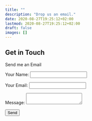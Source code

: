 ```yaml
---
title: ""
description: "Drop us an email."
date: 2020-08-27T19:25:12+02:00
lastmod: 2020-08-27T19:25:12+02:00
draft: false
images: []
---
```


<section class="section container-fluid mt-n3 pb-3">
  <div class="row justify-content-center">
    <div class="col-lg-12 text-center">
      <h1 class="mt-0">Get in Touch</h1>
    </div>
    <div class="col-lg-9 col-xl-8 text-center">
        <p class="meta">Send me an Email</p>
    </div>
  </div>
</section>


<form name="contact" method="POST" data-netlify="true">
  <p>
    <label>Your Name: <input type="text" name="name" /></label>   
  </p>
  <p>
    <label>Your Email: <input type="email" name="email" /></label>
  </p>
  <p>
    <label>Message: <textarea name="message"></textarea></label>
  </p>
  <p>
    <button class="btn btn-primary btn-lg px-4 mb-2" type="submit" onclick="handleSubmit()">Send</button>
  </p>
</form>

<script>
function encode(data) {
    return Object.keys(data)
        .map(key => encodeURIComponent(key) + "=" + encodeURIComponent(data[key]))
        .join("&")
  }

const handleSubmit = (event) => {
  event.preventDefault()
  fetch("/", {
    method: "POST",
    headers: { "Content-Type": "application/x-www-form-urlencoded" },
    body: encode({
      "form-name": event.target.getAttribute("name"),
      ...name
    })
  }).then(() => navigate("/")).catch(error => alert(error))
}
</script>
